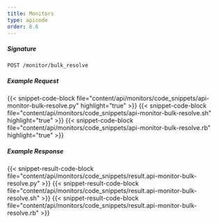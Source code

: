 ```yaml
---
title: Monitors
type: apicode
order: 8.6
---
```


##### Signature
`POST /monitor/bulk_resolve`
##### Example Request
{{< snippet-code-block file="content/api/monitors/code_snippets/api-monitor-bulk-resolve.py" highlight="true" >}}
{{< snippet-code-block file="content/api/monitors/code_snippets/api-monitor-bulk-resolve.sh" highlight="true" >}}
{{< snippet-code-block file="content/api/monitors/code_snippets/api-monitor-bulk-resolve.rb" highlight="true" >}}
##### Example Response
{{< snippet-result-code-block file="content/api/monitors/code_snippets/result.api-monitor-bulk-resolve.py" >}}
{{< snippet-result-code-block file="content/api/monitors/code_snippets/result.api-monitor-bulk-resolve.sh" >}}
{{< snippet-result-code-block file="content/api/monitors/code_snippets/result.api-monitor-bulk-resolve.rb" >}}